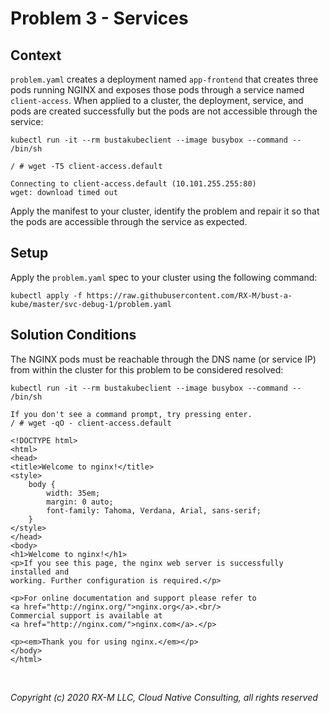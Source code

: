 # Problem 3 - Services


## Context

`problem.yaml` creates a deployment named `app-frontend` that creates three pods running NGINX and exposes those pods
through a service named `client-access`. When applied to a cluster, the deployment, service, and pods are created
successfully but the pods are not accessible through the service:

```
kubectl run -it --rm bustakubeclient --image busybox --command -- /bin/sh

/ # wget -T5 client-access.default

Connecting to client-access.default (10.101.255.255:80)
wget: download timed out
```

Apply the manifest to your cluster, identify the problem and repair it so that the pods are accessible through the
service as expected.


## Setup

Apply the `problem.yaml` spec to your cluster using the following command:

```
kubectl apply -f https://raw.githubusercontent.com/RX-M/bust-a-kube/master/svc-debug-1/problem.yaml
```


## Solution Conditions

The NGINX pods must be reachable through the DNS name (or service IP) from within the cluster for this problem to be
considered resolved:

```
kubectl run -it --rm bustakubeclient --image busybox --command -- /bin/sh

If you don't see a command prompt, try pressing enter.
/ # wget -qO - client-access.default

<!DOCTYPE html>
<html>
<head>
<title>Welcome to nginx!</title>
<style>
    body {
        width: 35em;
        margin: 0 auto;
        font-family: Tahoma, Verdana, Arial, sans-serif;
    }
</style>
</head>
<body>
<h1>Welcome to nginx!</h1>
<p>If you see this page, the nginx web server is successfully installed and
working. Further configuration is required.</p>

<p>For online documentation and support please refer to
<a href="http://nginx.org/">nginx.org</a>.<br/>
Commercial support is available at
<a href="http://nginx.com/">nginx.com</a>.</p>

<p><em>Thank you for using nginx.</em></p>
</body>
</html>
```

<br>

_Copyright (c) 2020 RX-M LLC, Cloud Native Consulting, all rights reserved_

[RX-M LLC]: https://rx-m.io/rxm-cnc.svg "RX-M LLC"
